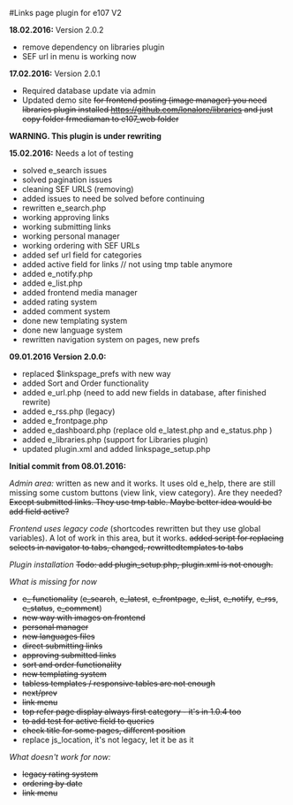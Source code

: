 #Links page plugin for e107 V2

**18.02.2016:** Version 2.0.2
- remove dependency on libraries plugin
- SEF url in menu is working now

**17.02.2016:** Version 2.0.1
- Required database update via admin
- Updated demo site
~~for frontend posting (image manager) you need libraries plugin installed
https://github.com/lonalore/libraries
 and just copy folder frmediaman to e107_web folder~~

**WARNING. This plugin is under rewriting**    

**15.02.2016:**   Needs a lot of testing
- solved e_search issues
- solved pagination issues
- cleaning SEF URLS (removing) 
- added issues to need be solved before continuing
- rewritten e_search.php
- working approving links
- working submitting links
- working personal manager
- working ordering with SEF URLs
- added sef url field for categories
- added active field for links  // not using tmp table anymore
- added e_notify.php 
- added e_list.php 
- added frontend media manager
- added rating system
- added comment system
- done new templating system
- done new language system
- rewritten navigation system on pages, new prefs


**09.01.2016 Version 2.0.0:** 

- replaced $linkspage_prefs with new way
- added Sort and Order functionality
- added e_url.php  (need to add new fields in database, after finished rewrite) 
- added e_rss.php  (legacy)
- added e_frontpage.php
- added e_dashboard.php (replace old e_latest.php and e_status.php )
- added e_libraries.php (support for Libraries plugin)
- updated plugin.xml and added linkspage_setup.php

**Initial commit from 08.01.2016:** 

*Admin area:*
written as new and it works. It uses old e_help, there are still missing some custom buttons (view link, view category). Are they needed?
~~Except submitted links. They use tmp table. Maybe better idea would be add field active?~~

*Frontend uses legacy code* 
(shortcodes rewritten but they use global variables). A lot of work in this area, but it works.
~~added script for replacing selects in navigator to tabs, changed, rewrittedtemplates to tabs~~

*Plugin installation*
~~Todo: add plugin_setup.php, plugin.xml is not enough.~~ 
 
*What is missing for now*
- ~~e_ functionality~~ (~~e_search~~, ~~e_latest~~, ~~e_frontpage~~,  ~~e_list~~, ~~e_notify~~, ~~e_rss~~, ~~e_status~~, ~~e_comment~~)
- ~~new way with images on frontend~~
- ~~personal manager~~
- ~~new languages files~~
- ~~direct submitting links~~
- ~~approving submitted links~~ 
- ~~sort and order functionality~~
- ~~new templating system~~
- ~~tabless templates / responsive tables are not enough~~
- ~~next/prev~~ 
- ~~link menu~~
- ~~top refer page display always first category - it's in 1.0.4 too~~
- ~~to add test for active field to queries~~
- ~~check title for some pages, different position~~
- replace js_location, it's not legacy, let it be as it

*What doesn't work for now:*
- ~~legacy rating system~~
- ~~ordering by date~~
- ~~link menu~~






